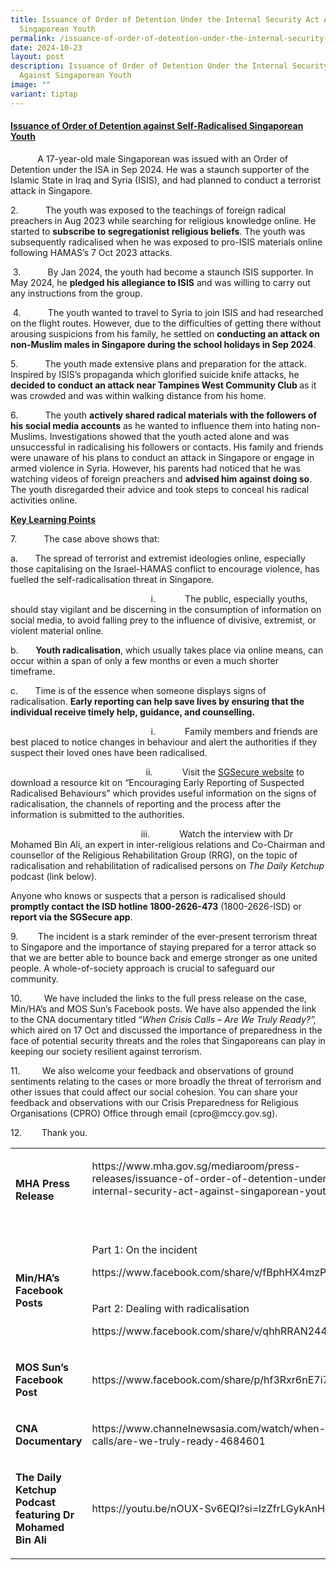 ```yaml
---
title: Issuance of Order of Detention Under the Internal Security Act Against
  Singaporean Youth
permalink: /issuance-of-order-of-detention-under-the-internal-security-act-against-singaporean-youth/
date: 2024-10-23
layout: post
description: Issuance of Order of Detention Under the Internal Security Act
  Against Singaporean Youth
image: ""
variant: tiptap
---
```

<h4><strong><u>Issuance of Order of Detention against Self-Radicalised Singaporean Youth</u></strong></h4>
<p>&nbsp;&nbsp;&nbsp;&nbsp;&nbsp;&nbsp;&nbsp;&nbsp;&nbsp;&nbsp; A 17-year-old
male Singaporean was issued with an Order of Detention under the ISA in
Sep 2024. He was a staunch supporter of the Islamic State in Iraq and Syria
(ISIS), and had planned to conduct a terrorist attack in Singapore.</p>
<p>2.&nbsp;&nbsp;&nbsp;&nbsp;&nbsp;&nbsp;&nbsp;&nbsp;&nbsp;&nbsp; The youth
was exposed to the teachings of foreign radical preachers in Aug 2023 while
searching for religious knowledge online. He started to <strong>subscribe to segregationist religious beliefs</strong>.
The youth was subsequently radicalised when he was exposed to pro-ISIS
materials online following HAMAS’s 7 Oct 2023 attacks.</p>
<p>&nbsp;3.&nbsp;&nbsp;&nbsp;&nbsp;&nbsp;&nbsp;&nbsp;&nbsp;&nbsp;&nbsp; By
Jan 2024, the youth had become a staunch ISIS supporter. In May 2024, he <strong>pledged his allegiance to ISIS</strong> and
was willing to carry out any instructions from the group.</p>
<p>&nbsp;4.&nbsp;&nbsp;&nbsp;&nbsp;&nbsp;&nbsp;&nbsp;&nbsp;&nbsp;&nbsp; The
youth wanted to travel to Syria to join ISIS and had researched on the
flight routes. However, due to the difficulties of getting there without
arousing suspicions from his family, he settled on <strong>conducting an attack on non-Muslim males in Singapore during the school holidays in Sep 2024</strong>.</p>
<p>5.&nbsp;&nbsp;&nbsp;&nbsp;&nbsp;&nbsp;&nbsp;&nbsp;&nbsp;&nbsp; The youth
made extensive plans and preparation for the attack. Inspired by ISIS’s
propaganda which glorified suicide knife attacks, he <strong>decided to conduct an attack near Tampines West Community Club </strong>as
it was crowded and was within walking distance from his home.&nbsp;</p>
<p>6.&nbsp;&nbsp;&nbsp;&nbsp;&nbsp;&nbsp;&nbsp;&nbsp;&nbsp;&nbsp; The youth <strong>actively shared radical materials with the followers of his social media accounts</strong> as
he wanted to influence them into hating non-Muslims. Investigations showed
that the youth acted alone and was unsuccessful in radicalising his followers
or contacts. His family and friends were unaware of his plans to conduct
an attack in Singapore or engage in armed violence in Syria. However, his
parents had noticed that he was watching videos of foreign preachers and <strong>advised him against doing so</strong>.
The youth disregarded their advice and took steps to conceal his radical
activities online.</p>
<p><strong><u>Key Learning Points</u></strong>
</p>
<p>7.&nbsp;&nbsp;&nbsp;&nbsp;&nbsp;&nbsp;&nbsp;&nbsp;&nbsp;&nbsp; The case
above shows that:</p>
<p>a.&nbsp;&nbsp;&nbsp;&nbsp;&nbsp;&nbsp; The spread of terrorist and extremist
ideologies online, especially those capitalising on the Israel-HAMAS conflict
to encourage violence, has fuelled the self-radicalisation threat in Singapore.</p>
<p>&nbsp;&nbsp;&nbsp;&nbsp;&nbsp;&nbsp;&nbsp;&nbsp;&nbsp;&nbsp;&nbsp;&nbsp;&nbsp;&nbsp;&nbsp;&nbsp;&nbsp;&nbsp;&nbsp;&nbsp;&nbsp;&nbsp;&nbsp;&nbsp;&nbsp;&nbsp;&nbsp;&nbsp;&nbsp;&nbsp;&nbsp;&nbsp;&nbsp;&nbsp;&nbsp;&nbsp;&nbsp;&nbsp;&nbsp;&nbsp;&nbsp;&nbsp;&nbsp;&nbsp;&nbsp;&nbsp;&nbsp;&nbsp;&nbsp;&nbsp;&nbsp;&nbsp;&nbsp;&nbsp;&nbsp;&nbsp;
i.&nbsp;&nbsp;&nbsp;&nbsp;&nbsp;&nbsp;&nbsp;&nbsp;&nbsp;&nbsp;&nbsp; The
public, especially youths, should stay vigilant and be discerning in the
consumption of information on social media, to avoid falling prey to the
influence of divisive, extremist, or violent material online.</p>
<p>b.&nbsp;&nbsp;&nbsp;&nbsp;&nbsp;&nbsp; <strong>Youth radicalisation</strong>,
which usually takes place via online means, can occur within a span of
only a few months or even a much shorter timeframe.</p>
<p>c.&nbsp;&nbsp;&nbsp;&nbsp;&nbsp;&nbsp; Time is of the essence when someone
displays signs of radicalisation. <strong>Early reporting can help save lives by ensuring that the individual receive timely help, guidance, and counselling.</strong>
</p>
<p>&nbsp;&nbsp;&nbsp;&nbsp;&nbsp;&nbsp;&nbsp;&nbsp;&nbsp;&nbsp;&nbsp;&nbsp;&nbsp;&nbsp;&nbsp;&nbsp;&nbsp;&nbsp;&nbsp;&nbsp;&nbsp;&nbsp;&nbsp;&nbsp;&nbsp;&nbsp;&nbsp;&nbsp;&nbsp;&nbsp;&nbsp;&nbsp;&nbsp;&nbsp;&nbsp;&nbsp;&nbsp;&nbsp;&nbsp;&nbsp;&nbsp;&nbsp;&nbsp;&nbsp;&nbsp;&nbsp;&nbsp;&nbsp;&nbsp;&nbsp;&nbsp;&nbsp;&nbsp;&nbsp;&nbsp;&nbsp;
i.&nbsp;&nbsp;&nbsp;&nbsp;&nbsp;&nbsp;&nbsp;&nbsp;&nbsp;&nbsp;&nbsp; Family
members and friends are best placed to notice changes in behaviour and
alert the authorities if they suspect their loved ones have been radicalised.</p>
<p>&nbsp;&nbsp;&nbsp;&nbsp;&nbsp;&nbsp;&nbsp;&nbsp;&nbsp;&nbsp;&nbsp;&nbsp;&nbsp;&nbsp;&nbsp;&nbsp;&nbsp;&nbsp;&nbsp;&nbsp;&nbsp;&nbsp;&nbsp;&nbsp;&nbsp;&nbsp;&nbsp;&nbsp;&nbsp;&nbsp;&nbsp;&nbsp;&nbsp;&nbsp;&nbsp;&nbsp;&nbsp;&nbsp;&nbsp;&nbsp;&nbsp;&nbsp;&nbsp;&nbsp;&nbsp;&nbsp;&nbsp;&nbsp;&nbsp;&nbsp;&nbsp;&nbsp;&nbsp;&nbsp;
ii.&nbsp;&nbsp;&nbsp;&nbsp;&nbsp;&nbsp;&nbsp;&nbsp;&nbsp;&nbsp;&nbsp; Visit
the <a href="https://www.sgsecure.gov.sg/resources" rel="noopener noreferrer nofollow" target="_blank">SGSecure website</a> to
download a resource kit on “Encouraging Early Reporting of Suspected Radicalised
Behaviours” which provides useful information on the signs of radicalisation,
the channels of reporting and the process after the information is submitted
to the authorities.</p>
<p>&nbsp;&nbsp;&nbsp;&nbsp;&nbsp;&nbsp;&nbsp;&nbsp;&nbsp;&nbsp;&nbsp;&nbsp;&nbsp;&nbsp;&nbsp;&nbsp;&nbsp;&nbsp;&nbsp;&nbsp;&nbsp;&nbsp;&nbsp;&nbsp;&nbsp;&nbsp;&nbsp;&nbsp;&nbsp;&nbsp;&nbsp;&nbsp;&nbsp;&nbsp;&nbsp;&nbsp;&nbsp;&nbsp;&nbsp;&nbsp;&nbsp;&nbsp;&nbsp;&nbsp;&nbsp;&nbsp;&nbsp;&nbsp;&nbsp;&nbsp;&nbsp;&nbsp;
iii.&nbsp;&nbsp;&nbsp;&nbsp;&nbsp;&nbsp;&nbsp;&nbsp;&nbsp;&nbsp;&nbsp;
Watch the interview with Dr Mohamed Bin Ali, an expert in inter-religious
relations and Co-Chairman and counsellor of the Religious Rehabilitation
Group (RRG), on the topic of radicalisation and rehabilitation of radicalised
persons on <em>The Daily Ketchup</em> podcast (link below).</p>
<p>Anyone who knows or suspects that a person is radicalised should <strong>promptly contact the ISD hotline 1800-2626-473</strong> (1800-2626-ISD)
or <strong>report via the SGSecure app</strong>.</p>
<p>9.&nbsp;&nbsp;&nbsp;&nbsp;&nbsp;&nbsp;&nbsp; The incident is a stark reminder
of the ever-present terrorism threat to Singapore and the importance of
staying prepared for a terror attack so that we are better able to bounce
back and emerge stronger as one united people. A whole-of-society approach
is crucial to safeguard our community.</p>
<p>10. &nbsp;&nbsp;&nbsp;&nbsp;&nbsp;&nbsp;&nbsp; We have included the links
to the full press release on the case, Min/HA’s and MOS Sun’s Facebook
posts. We have also appended the link to the CNA documentary titled “<em>When Crisis Calls – Are We Truly Ready?”,</em> which
aired on 17 Oct and discussed the importance of preparedness in the face
of potential security threats and the roles that Singaporeans can play
in keeping our society resilient against terrorism.</p>
<p>11.&nbsp;&nbsp;&nbsp;&nbsp;&nbsp;&nbsp;&nbsp;&nbsp; We also welcome your
feedback and observations of ground sentiments relating to the cases or
more broadly the threat of terrorism and other issues that could affect
our social cohesion. You can share your feedback and observations with
our Crisis Preparedness for Religious Organisations (CPRO) Office through
email (<a rel="noopener noreferrer nofollow" target="_blank">cpro@mccy.gov.sg</a>).&nbsp;</p>
<p>12.&nbsp;&nbsp;&nbsp;&nbsp;&nbsp;&nbsp;&nbsp; Thank you.</p>
<table style="minWidth: 75px">
<colgroup>
<col>
<col>
<col>
</colgroup>
<tbody>
<tr>
<td rowspan="1" colspan="1">
<p><strong>MHA Press Release</strong>
</p>
</td>
<td rowspan="1" colspan="1">
<p><a rel="noopener noreferrer nofollow" target="_blank">https://www.mha.gov.sg/mediaroom/press-releases/issuance-of-order-of-detention-under-the-internal-security-act-against-singaporean-youth</a>
</p>
<p>&nbsp;</p>
</td>
<td rowspan="1" colspan="1">
<div class="isomer-image-wrapper">
<img style="width: 100%;" height="auto" width="100%" alt="" src="https://file.go.gov.sg/rahhyb.png">
</div>
</td>
</tr>
<tr>
<td rowspan="2" colspan="1">
<p><strong>Min/HA’s Facebook Posts</strong>
</p>
</td>
<td rowspan="1" colspan="1">
<p>Part 1: On the incident&nbsp;</p>
<p><a rel="noopener noreferrer nofollow" target="_blank">https://www.facebook.com/share/v/fBphHX4mzPrjqK7h/</a>
</p>
</td>
<td rowspan="1" colspan="1">
<div class="isomer-image-wrapper">
<img style="width: 100%" height="auto" width="100%" alt="" src="https://file.go.gov.sg/oufapn.png">
</div>
</td>
</tr>
<tr>
<td rowspan="1" colspan="1">
<p>Part 2: Dealing with radicalisation</p>
<p><a rel="noopener noreferrer nofollow" target="_blank">https://www.facebook.com/share/v/qhhRRAN2445jP3cb/</a>
</p>
</td>
<td rowspan="1" colspan="1">
<div class="isomer-image-wrapper">
<img style="width: 100%" height="auto" width="100%" alt="" src="https://file.go.gov.sg/8orbt9.png">
</div>
</td>
</tr>
<tr>
<td rowspan="1" colspan="1">
<p><strong>MOS Sun’s Facebook Post</strong>
</p>
</td>
<td rowspan="1" colspan="1">
<p><a rel="noopener noreferrer nofollow" target="_blank">https://www.facebook.com/share/p/hf3Rxr6nE7i7dahM/</a>
</p>
</td>
<td rowspan="1" colspan="1">
<div class="isomer-image-wrapper">
<img style="width: 100%" height="auto" width="100%" alt="" src="https://file.go.gov.sg/n23uy6.png">
</div>
</td>
</tr>
<tr>
<td rowspan="1" colspan="1">
<p><strong>CNA Documentary</strong>
</p>
</td>
<td rowspan="1" colspan="1">
<p><a rel="noopener noreferrer nofollow" target="_blank">https://www.channelnewsasia.com/watch/when-crisis-calls/are-we-truly-ready-4684601</a>
</p>
</td>
<td rowspan="1" colspan="1">
<div class="isomer-image-wrapper">
<img style="width: 100%" height="auto" width="100%" alt="" src="https://file.go.gov.sg/nydb8b.png">
</div>
</td>
</tr>
<tr>
<td rowspan="1" colspan="1">
<p><strong>The Daily Ketchup Podcast featuring Dr Mohamed Bin Ali</strong>
</p>
</td>
<td rowspan="1" colspan="1">
<p><a rel="noopener noreferrer nofollow" target="_blank">https://youtu.be/nOUX-Sv6EQI?si=lzZfrLGykAnHoQgl</a>
</p>
</td>
<td rowspan="1" colspan="1">
<div class="isomer-image-wrapper">
<img style="width: 100%" height="auto" width="100%" alt="" src="https://file.go.gov.sg/dfhc96.png">
</div>
</td>
</tr>
</tbody>
</table>
<p>&nbsp;</p>